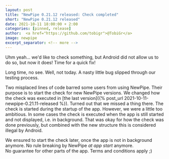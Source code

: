 ```yaml
---
layout: post
title: "NewPipe 0.21.12 released: Check completed"
short: "NewPipe 0.21.12 released"
date: 2021-10-11 18:00:00 + 2:00
categories: [pinned, release]
author:  <a href="https://github.com/tobigr">@TobiGr</a>
image: newpipe
excerpt_separator: <!-- more -->
---
```


Uhm yeah… we'd like to check something, but Android did not allow us to do so, but now it does!
Time for a quick fix!

<!-- more -->

Long time, no see. Well, not today. A nasty little bug slipped through our testing process.

Two misplaced lines of code barred some users from using NewPipe.
Their purpose is to start the check for new NewPipe versions.
We changed how the check was executed in [the last version]({% post_url 2021-10-11-newpipe-0.21.11-released %}).
Turned out that we missed a thing there. The check is started during the startup of the app.
However, we were a little too ambitious.
In some cases the check is executed when the app is still started and not displayed, i.e. in background.
That was okay for how the check was done previously,
but combined with the new structure this is considered illegal by Android.

We ensured to start the check later, once the app is not in background anymore.
No rule breaking by NewPipe _at app start_ anymore.  
<span class="text-muted">No guarantee for other parts of the app. Terms and conditions apply ;)</span>